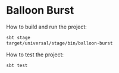 Balloon Burst
=============

How to build and run the project:
```bash
sbt stage
target/universal/stage/bin/balloon-burst
```

How to test the project:
```bash
sbt test
```